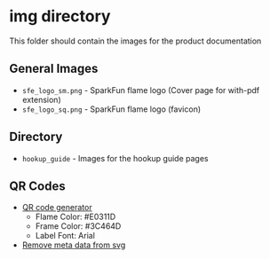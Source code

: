 img directory
====================
This folder should contain the images for the product documentation

## General Images
* `sfe_logo_sm.png` - SparkFun flame logo (Cover page for with-pdf extension)
* `sfe_logo_sq.png` - SparkFun flame logo (favicon)

## Directory
* `hookup_guide` - Images for the hookup guide pages

## QR Codes
* [QR code generator](https://qrgenerator.org/)
	* Flame Color: #E0311D
	* Frame Color: #3C464D
	* Label Font: Arial
* [Remove meta data from svg](https://jakearchibald.github.io/svgomg/)